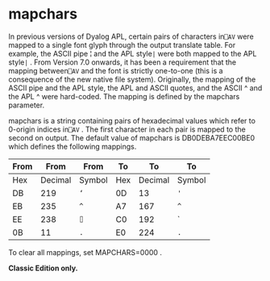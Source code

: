 # mapchars

In previous versions of Dyalog APL, certain pairs of characters in`⎕AV` were mapped to a single font glyph through the output translate table. For example, the ASCII pipe ¦ and the APL style`|` were both mapped to the APL style`|` . From Version 7.0 onwards, it has been a requirement that the mapping between`⎕AV` and the font is strictly one-to-one (this is a consequence of the new native file system). Originally, the mapping of the ASCII pipe and the APL style, the APL and ASCII quotes, and the ASCII ^ and the APL ^ were hard-coded. The mapping is defined by the mapchars parameter.

mapchars is a string containing pairs of hexadecimal values which refer to 0-origin indices in`⎕AV` . The first character in each pair is mapped to the second on output. The default value of mapchars is DB0DEBA7EEC00BE0 which defines the following mappings.

| From | From | From | To | To | To |
| --- | --- | --- | --- | --- | ---  |
| Hex | Decimal | Symbol | Hex | Decimal | Symbol |
| DB | 219 | `‘` | 0D | 13 | `'` |
| EB | 235 | `^` | A7 | 167 | `^` |
| EE | 238 | `⌷` | C0 | 192 | `|` |
| 0B | 11 | `.` | E0 | 224 | `.` |

To clear all mappings, set MAPCHARS=0000 .

**Classic Edition only.**
